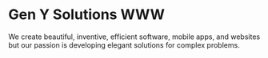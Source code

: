 # Gen Y Solutions WWW #
We create beautiful, inventive, efficient software, mobile apps, and websites but our passion is developing elegant solutions for complex problems.